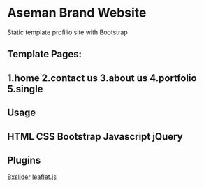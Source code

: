 # Aseman Brand Website
Static template profilio site with Bootstrap
## Template Pages:
1.home
2.contact us
3.about us
4.portfolio
5.single
--------------------------------------------------
## Usage
HTML
CSS
Bootstrap
Javascript
jQuery
---------------------------------------------------
## Plugins
[Bxslider](https://bxslider.com/install)
[leaflet.js](https://leafletjs.com/download.html)
